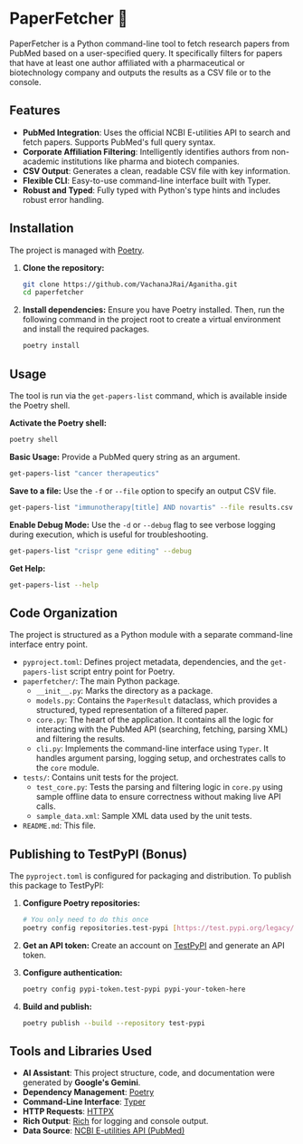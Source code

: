 # PaperFetcher 🔬

PaperFetcher is a Python command-line tool to fetch research papers from PubMed based on a user-specified query. It specifically filters for papers that have at least one author affiliated with a pharmaceutical or biotechnology company and outputs the results as a CSV file or to the console.

## Features

-   **PubMed Integration**: Uses the official NCBI E-utilities API to search and fetch papers. Supports PubMed's full query syntax.
-   **Corporate Affiliation Filtering**: Intelligently identifies authors from non-academic institutions like pharma and biotech companies.
-   **CSV Output**: Generates a clean, readable CSV file with key information.
-   **Flexible CLI**: Easy-to-use command-line interface built with Typer.
-   **Robust and Typed**: Fully typed with Python's type hints and includes robust error handling.

## Installation

The project is managed with [Poetry](https://python-poetry.org/).

1.  **Clone the repository:**
    ```bash
    git clone https://github.com/VachanaJRai/Aganitha.git
    cd paperfetcher
    ```

2.  **Install dependencies:**
    Ensure you have Poetry installed. Then, run the following command in the project root to create a virtual environment and install the required packages.
    ```bash
    poetry install
    ```

## Usage

The tool is run via the `get-papers-list` command, which is available inside the Poetry shell.

**Activate the Poetry shell:**
```bash
poetry shell
```

**Basic Usage:**
Provide a PubMed query string as an argument.

```bash
get-papers-list "cancer therapeutics"
```

**Save to a file:**
Use the `-f` or `--file` option to specify an output CSV file.

```bash
get-papers-list "immunotherapy[title] AND novartis" --file results.csv
```

**Enable Debug Mode:**
Use the `-d` or `--debug` flag to see verbose logging during execution, which is useful for troubleshooting.

```bash
get-papers-list "crispr gene editing" --debug
```

**Get Help:**
```bash
get-papers-list --help
```

## Code Organization

The project is structured as a Python module with a separate command-line interface entry point.

-   `pyproject.toml`: Defines project metadata, dependencies, and the `get-papers-list` script entry point for Poetry.
-   `paperfetcher/`: The main Python package.
    -   `__init__.py`: Marks the directory as a package.
    -   `models.py`: Contains the `PaperResult` dataclass, which provides a structured, typed representation of a filtered paper.
    -   `core.py`: The heart of the application. It contains all the logic for interacting with the PubMed API (searching, fetching, parsing XML) and filtering the results.
    -   `cli.py`: Implements the command-line interface using `Typer`. It handles argument parsing, logging setup, and orchestrates calls to the `core` module.
-   `tests/`: Contains unit tests for the project.
    -   `test_core.py`: Tests the parsing and filtering logic in `core.py` using sample offline data to ensure correctness without making live API calls.
    -   `sample_data.xml`: Sample XML data used by the unit tests.
-   `README.md`: This file.

## Publishing to TestPyPI (Bonus)

The `pyproject.toml` is configured for packaging and distribution. To publish this package to TestPyPI:

1.  **Configure Poetry repositories:**
    ```bash
    # You only need to do this once
    poetry config repositories.test-pypi [https://test.pypi.org/legacy/](https://test.pypi.org/legacy/)
    ```

2.  **Get an API token:**
    Create an account on [TestPyPI](https://test.pypi.org/) and generate an API token.

3.  **Configure authentication:**
    ```bash
    poetry config pypi-token.test-pypi pypi-your-token-here
    ```

4.  **Build and publish:**
    ```bash
    poetry publish --build --repository test-pypi
    ```

## Tools and Libraries Used

-   **AI Assistant**: This project structure, code, and documentation were generated by **Google's Gemini**.
-   **Dependency Management**: [Poetry](https://python-poetry.org/)
-   **Command-Line Interface**: [Typer](https://typer.tiangolo.com/)
-   **HTTP Requests**: [HTTPX](https://www.python-httpx.org/)
-   **Rich Output**: [Rich](https://rich.readthedocs.io/en/latest/) for logging and console output.
-   **Data Source**: [NCBI E-utilities API (PubMed)](https://www.ncbi.nlm.nih.gov/books/NBK25501/)

